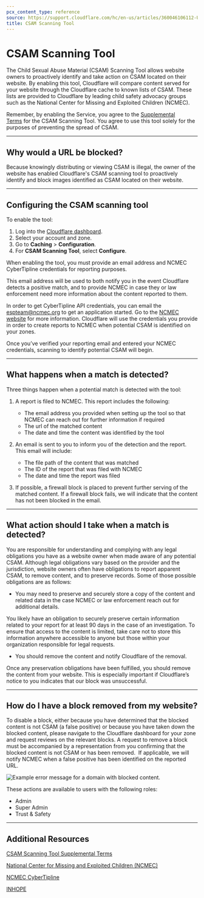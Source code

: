 ```yaml
---
pcx_content_type: reference
source: https://support.cloudflare.com/hc/en-us/articles/360046106112-Understanding-the-CSAM-Scanning-Tool
title: CSAM Scanning Tool
---
```


# CSAM Scanning Tool

The Child Sexual Abuse Material (CSAM) Scanning Tool allows website owners to proactively identify and take action on CSAM located on their website. By enabling this tool, Cloudflare will compare content served for your website through the Cloudflare cache to known lists of CSAM. These lists are provided to Cloudflare by leading child safety advocacy groups such as the National Center for Missing and Exploited Children (NCMEC).

Remember, by enabling the Service, you agree to the [Supplemental Terms](https://www.cloudflare.com/supplemental-terms/) for the CSAM Scanning Tool. You agree to use this tool solely for the purposes of preventing the spread of CSAM.

___

## Why would a URL be blocked?

Because knowingly distributing or viewing CSAM is illegal, the owner of the website has enabled Cloudflare's CSAM scanning tool to proactively identify and block images identified as CSAM located on their website.

___

## Configuring the CSAM scanning tool

To enable the tool:

1. Log into the [Cloudflare dashboard](https://dash.cloudflare.com).
2. Select your account and zone.
3. Go to **Caching** > **Configuration**.
4. For **CSAM Scanning Tool**, select **Configure**.

When enabling the tool, you must provide an email address and NCMEC CyberTipline credentials for reporting purposes.

This email address will be used to both notify you in the event Cloudflare detects a positive match, and to provide NCMEC in case they or law enforcement need more information about the content reported to them.

In order to get CyberTipline API credentials, you can email the [espteam@ncmec.org](mailto:espteam@ncmec.org) to get an application started. Go to the [NCMEC website](https://www.missingkids.org/theissues/csam) for more information. Cloudflare will use the credentials you provide in order to create reports to NCMEC when potential CSAM is identified on your zones. 

Once you’ve verified your reporting email and entered your NCMEC credentials, scanning to identify potential CSAM will begin.

___

## What happens when a match is detected?

Three things happen when a potential match is detected with the tool:

1.  A report is filed to NCMEC. This report includes the following:
    -   The email address you provided when setting up the tool so that NCMEC can reach out for further information if required
    -   The url of the matched content
    -   The date and time the content was identified by the tool
2.  An email is sent to you to inform you of the detection and the report. This email will include:
    -   The file path of the content that was matched
    -   The ID of the report that was filed with NCMEC
    -   The date and time the report was filed 

3. If possible, a firewall block is placed to prevent further serving of the matched content. If a firewall block fails, we will indicate that the content has not been blocked in the email.

___

## What action should I take when a match is detected?

You are responsible for understanding and complying with any legal obligations you have as a website owner when made aware of any potential CSAM. Although legal obligations vary based on the provider and the jurisdiction, website owners often have obligations to report apparent CSAM, to remove content, and to preserve records. Some of those possible obligations are as follows:

-   You may need to preserve and securely store a copy of the content and related data in the case NCMEC or law enforcement reach out for additional details.

You likely have an obligation to securely preserve certain information related to your report for at least 90 days in the case of an investigation. To ensure that access to the content is limited, take care not to store this information anywhere accessible to anyone but those within your organization responsible for legal requests.

-   You should remove the content and notify Cloudflare of the removal.

Once any preservation obligations have been fulfilled, you should remove the content from your website. This is especially important if Cloudflare’s notice to you indicates that our block was unsuccessful.

___

## How do I have a block removed from my website?

To disable a block, either because you have determined that the blocked content is not CSAM (a false positive) or because you have taken down the blocked content, please navigate to the Cloudflare dashboard for your zone and request reviews on the relevant blocks. A request to remove a block must be accompanied by a representation from you confirming that the blocked content is not CSAM or has been removed.  If applicable, we will notify NCMEC when a false positive has been identified on the reported URL.

![Example error message for a domain with blocked content.](/images/support/csam-blocked-content.png)

These actions are available to users with the following roles:

-   Admin
-   Super Admin
-   Trust & Safety

___

## Additional Resources

[CSAM Scanning Tool Supplemental Terms](https://www.cloudflare.com/supplemental-terms/)

[National Center for Missing and Exploited Children (NCMEC)](https://www.missingkids.org/)

[NCMEC CyberTipline](https://www.missingkids.org/gethelpnow/cybertipline)

[INHOPE](https://www.inhope.org/)
